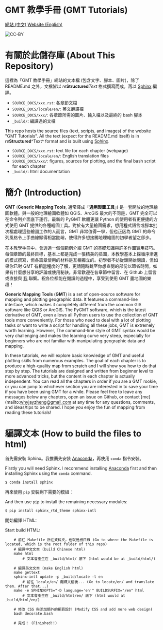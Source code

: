 # GMT 教學手冊 (GMT Tutorials)

[網站 (中文)](http://gmt-tutorials.org)
[Website (English)](http://gmt-tutorials.org/en/)

![CC-BY](SOURCE_DOCS/by.png)

# 有關於此儲存庫 (About This Repository)

這裡為「GMT 教學手冊」網站的文本檔 (包含文字、腳本、圖片)，除了 README.md 之外，文檔皆以 *re***Structured***Text* 格式撰寫而成，再以 [Sphinx](http://www.sphinx-doc.org/en/stable/index.html) 編譯。

- `SOURCE_DOCS/xxx.rst`: 各章節文檔
- `SOURCE_DOCS/locale/en/`: 英文翻譯檔
- `SOURCE_DOCS/xxx/`: 各章節所需的圖片、輸入檔以及最終的 bash 腳本
- `_build/`: 編譯過的文檔

This repo hosts the source files (text, scripts, and images) of the website "GMT Tutorials". All the text (expect for the README.md itself) is in *re***Structured**^Text^ format and is built using [Sphinx](http://www.sphinx-doc.org/en/stable/index.html).



- `SOURCE_DOCS/xxx.rst`: text file for each chapter (webpage)
- `SOURCE_DOCS/locale/en/`: English translation files
- `SOURCE_DOCS/xxx/`: figures, sources for plotting, and the final bash script for each chapter
- `_build/`: html documentation

# 簡介 (Introduction)

**GMT** (**Generic Mapping Tools**, 通常譯成「**通用製圖工具**」) 是一套開放的地理繪圖軟體。與一般的地理繪圖軟體如 QGIS、ArcGIS 最大的不同是，GMT 完全可以在命令列介面底下運行。最新的 PyGMT 軟體更讓 Python 的使用者有更便捷的方式使用 GMT 提供的各種繪圖工具。對於有大量繪圖需求，想用程式語言或腳本批次檔處理這些繪圖工作的人而言，GMT 非常值得一學，但也正因為 GMT 的命令列風格令上手曲線顯得相當陡峭，使得許多想接觸地理繪圖的初學者望之卻步。

在本教學手冊中，會透過一個個範例介紹 GMT 的基礎知識與許多作圖實用技巧。每個章節的最終目標，基本上都是完成一張精美的插圖，本教學基本上採循序漸進的模式撰寫，但各篇章使用的材料是互相獨立的。初學者不妨從頭開始閱讀，但如果你已對 GMT 有相當程度的了解，更請隨時跳至你想查閱的部份以節省時間。如果有什麼想分享的評論或使用秘訣，非常歡迎在各章節中留言、在 Github 上留言或直接與 [我](mailto:whyjayzheng@gmail.com) 聯繫。祝各位都能在閱讀的過程中，享受到使用 GMT 畫地圖的樂趣！

**Generic Mapping Tools** (**GMT**) is a set of open-source software for mapping and plotting geographic data. It features a command-line interface, which makes it completely different from the common GIS software like QGIS or ArcGIS. The PyGMT software, which is the latest derivative of GMT, even allows all Python users to use the collection of GMT tools more conveniently. For those who need to deal with a lot of plotting tasks or want to write a script for handling all these jobs, GMT is extremely worth learning. However, The command-line style of GMT syntax would be very challenging and makes the learning curve very steep, especially for beginners who are not familiar with manipulating geographic data and mapping.

In these tutorials, we will explore basic knowledge of GMT and useful plotting skills from numerous examples. The goal of each chapter is to produce a high-quality map from scratch and I will show you how to do that step by step. The tutorials are designed and written from beginner level to more advanced tricks, but the content in each chapter is actually independent. You can read all the chapters in order if you are a GMT rookie, or you can jump to whichever section you are interested in to save your time if you have been using GMT for a while. Please feel free to leave any messages below any chapters, open an issue on Github, or contact [me](mailto:whyjayzheng@gmail.com at any time for any questions, comments, and ideas/tips to be shared. I hope you enjoy the fun of mapping from reading these tutorials!

# 編譯文本 (How to build the files to html)

首先需安裝 Sphinx。我推薦先安裝 [Anaconda](https://www.anaconda.com/products/individual)，再使用 ```conda``` 指令安裝。

Firstly you will need Sphinx. I recommend installing [Anaconda](https://www.anaconda.com/products/individual) first and then installing Sphinx using the ```conda``` command.

```
$ conda install sphinx
```

再來使用 ```pip``` 安裝剩下需要的模組：

And then use ```pip``` to install the remaining necessary modules:

```
$ pip install sphinx_rtd_theme sphinx-intl
```

開始編譯 HTML:

Start build HTML:


```
    # 前往 Makefile 所在資料夾，也就是根目錄 (Go to where the Makefile is located, which is the root folder of this repo)
    # 編譯中文文本 (build Chinese html)
    make html
        # 文本會產生在 _build/html/ 底下 (html would be at _build/html/)

    # 編譯英文文本 (make English html)
    make gettext
    sphinx-intl update -p _build/locale -l en
        # 前往 locale/en/ 翻譯文檔後... (Go to locate/en/ and translate them. After that...)
    make -e SPHINXOPTS="-D language='en'" BUILDSURFIX="/en" html
        # 文本會產生在 _build/html/en/ 底下 (html would at _build/html/en/)

    # 修改 CSS 與添加額外的網頁設計 (Modify CSS and add more web design)
    bash decorate.bash

    # 完成！ (Finished!!)
```
